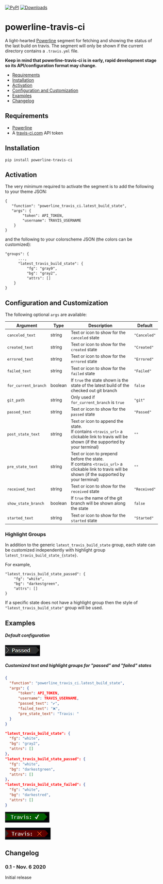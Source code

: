 [![PyPI](https://img.shields.io/pypi/v/powerline-travis-ci?color=blue&logo=python&logoColor=green&style=plastic)](https://pypi.org/project/powerline-travis-ci/)
[![Downloads](http://pepy.tech/badge/powerline-travis-ci)](http://pepy.tech/count/powerline-travis-ci)

# powerline-travis-ci

A light-hearted [Powerline](https://github.com/powerline/powerline) segment for fetching and showing the status
of the last build on travis. The segment will only be shown if the current directory contains a `.travis.yml` file.

**Keep in mind that powerline-travis-ci is in early, rapid development stage so its API/configuration format may change.**

- [Requirements](#requirements)
- [Installation](#installation)
- [Activation](#activation)
- [Configuration and Customization](#configuration-and-customization)
- [Examples](#examples)
- [Changelog](#changelog)

## Requirements

 - [Powerline](https://github.com/powerline/powerline)
 - A [travis-ci.com](https://travis-ci.com) API token
 
## Installation
 
```
pip install powerline-travis-ci
```

## Activation
 
The very minimum required to activate the segment is to add the following to your theme JSON:
 
```
{
   "function": "powerline_travis_ci.latest_build_state",
   "args": {
        "token": API_TOKEN,
        "username": TRAVIS_USERNAME
    }
}
```
 
and the following to your colorscheme JSON (the colors can be customized):
 
```
"groups": {
      ...,
      "latest_travis_build_state": {
          "fg": "gray9",
          "bg": "gray2",
          "attrs": []
    }
}
```
 
## Configuration and Customization
 
The following optional `args` are available:
  
| Argument | Type | Description | Default
| --- | --- | --- | --- |
| `canceled_text` | string | Text or icon to show for the `canceled` state | `"Canceled"` |
| `created_text` | string | Text or icon to show for the `created` state | `"Created"` |
| `errored_text` | string | Text or icon to show for the `errored` state | `"Errored"` | 
| `failed_text` | string | Text or icon to show for the `failed` state | `"Failed"` |
| `for_current_branch` | boolean | If `true` the state shown is the state of the latest build of the checked out git branch | `false` |
| `git_path` | string | Only used if `for_current_branch` is `true` | `"git"` |
| `passed_text` | string | Text or icon to show for the `passed` state | `"Passed"` |
| `post_state_text` | string | Text or icon to append the state.<br>If contains `<travis_url>` a clickable link to travis will be shown (if the supported by your terminal) | `""` |
| `pre_state_text` | string | Text or icon to prepend before the state.<br>If contains `<travis_url>` a clickable link to travis will be shown (if the supported by your terminal) | `""` |
| `received_text` | string | Text or icon to show for the `received` state | `"Received"` |
| `show_state_branch` | boolean | If `true` the name of the git branch will be shown along the state | `false` |
| `started_text` | string | Text or icon to show for the `started` state | `"Started"` |

### Highlight Groups

In addition to the generic `latest_travis_build_state` group, each state can be customized independently with highlight group `latest_travis_build_state_{state}`.

For example,

```
"latest_travis_build_state_passed": {
    "fg": "white",
    "bg": "darkestgreen",
    "attrs": []
}
```

If a specific state does not have a highlight group then the style of `"latest_travis_build_state"` group will be used.

## Examples

##### Default configuration

![default](readme-images/default.png?raw=true)
  
##### Customized text and highlight groups for "passed" and "failed" states

```json
{
  "function": "powerline_travis_ci.latest_build_state",
  "args": {
      "token": API_TOKEN,
      "username": TRAVIS_USERNAME,
      "passed_text": "✔",
      "failed_text": "❌",
      "pre_state_text": "Travis: "
  }
}
```
  
```json
"latest_travis_build_state": {
  "fg": "white",
  "bg": "gray2",
  "attrs": []
},
"latest_travis_build_state_passed": {
  "fg": "white",
  "bg": "darkestgreen",
  "attrs": []
},
"latest_travis_build_state_failed": {
  "fg": "white",
  "bg": "darkestred",
  "attrs": []
}
```
  
![customized-passed](readme-images/customized-passed.png?raw=true)
  
![customized-faild](readme-images/customized-failed.png?raw=true)

## Changelog

### 0.1 - Nov. 6 2020
Initial release
